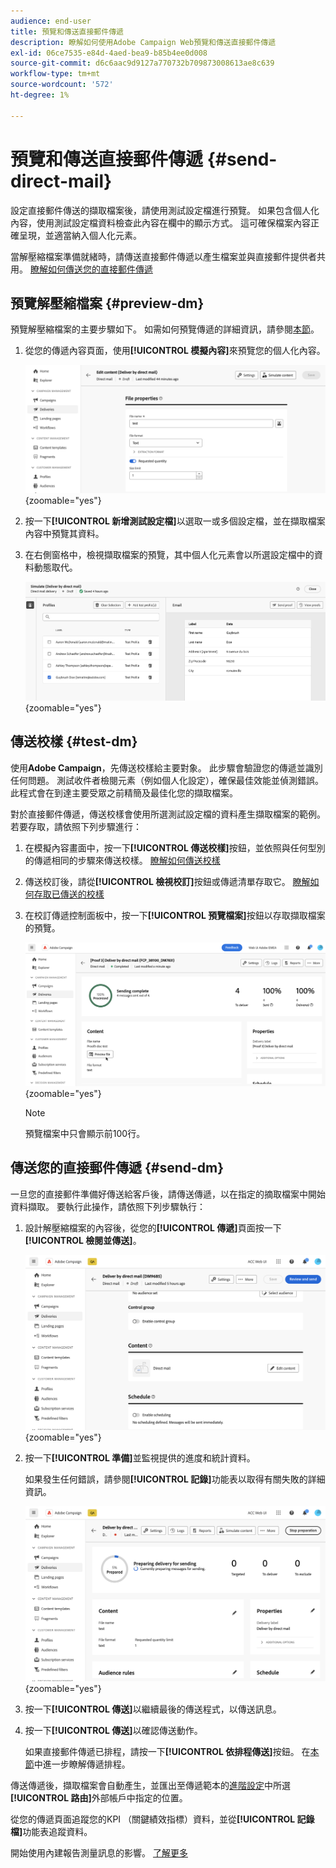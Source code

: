 ```yaml
---
audience: end-user
title: 預覽和傳送直接郵件傳遞
description: 瞭解如何使用Adobe Campaign Web預覽和傳送直接郵件傳遞
exl-id: 06ce7535-e84d-4aed-bea9-b85b4ee0d008
source-git-commit: d6c6aac9d9127a770732b709873008613ae8c639
workflow-type: tm+mt
source-wordcount: '572'
ht-degree: 1%

---
```


# 預覽和傳送直接郵件傳遞 {#send-direct-mail}

設定直接郵件傳送的擷取檔案後，請使用測試設定檔進行預覽。 如果包含個人化內容，使用測試設定檔資料檢查此內容在欄中的顯示方式。 這可確保檔案內容正確呈現，並適當納入個人化元素。

當解壓縮檔案準備就緒時，請傳送直接郵件傳遞以產生檔案並與直接郵件提供者共用。 [瞭解如何傳送您的直接郵件傳遞](#dm-send)

## 預覽解壓縮檔案 {#preview-dm}

預覽解壓縮檔案的主要步驟如下。 如需如何預覽傳遞的詳細資訊，請參閱[本節](../preview-test/preview-content.md)。

1. 從您的傳遞內容頁面，使用&#x200B;**[!UICONTROL 模擬內容]**&#x200B;來預覽您的個人化內容。

   ![在傳遞內容頁面中顯示模擬內容選項的熒幕擷圖](assets/dm-simulate.png){zoomable="yes"}

1. 按一下&#x200B;**[!UICONTROL 新增測試設定檔]**&#x200B;以選取一或多個設定檔，並在擷取檔案內容中預覽其資料。

1. 在右側窗格中，檢視擷取檔案的預覽，其中個人化元素會以所選設定檔中的資料動態取代。

   ![在右窗格中顯示擷取檔案預覽的熒幕擷圖](assets/dm-preview-right.png){zoomable="yes"}

## 傳送校樣 {#test-dm}

使用&#x200B;**Adobe Campaign**，先傳送校樣給主要對象。 此步驟會驗證您的傳遞並識別任何問題。 測試收件者檢閱元素（例如個人化設定），確保最佳效能並偵測錯誤。 此程式會在到達主要受眾之前精簡及最佳化您的擷取檔案。

對於直接郵件傳遞，傳送校樣會使用所選測試設定檔的資料產生擷取檔案的範例。 若要存取，請依照下列步驟進行：

1. 在模擬內容畫面中，按一下&#x200B;**[!UICONTROL 傳送校樣]**&#x200B;按鈕，並依照與任何型別的傳遞相同的步驟來傳送校樣。 [瞭解如何傳送校樣](../preview-test/test-deliveries.md)

1. 傳送校訂後，請從&#x200B;**[!UICONTROL 檢視校訂]**&#x200B;按鈕或傳遞清單存取它。 [瞭解如何存取已傳送的校樣](../preview-test/test-deliveries.md#access-test-deliveries)

1. 在校訂傳遞控制面板中，按一下&#x200B;**[!UICONTROL 預覽檔案]**&#x200B;按鈕以存取擷取檔案的預覽。

   ![在證明傳遞儀表板中顯示預覽檔案選項的熒幕擷圖](assets/dm-proof.png){zoomable="yes"}

   >[!NOTE]
   >
   >預覽檔案中只會顯示前100行。

## 傳送您的直接郵件傳遞 {#send-dm}

一旦您的直接郵件準備好傳送給客戶後，請傳送傳遞，以在指定的摘取檔案中開始資料擷取。 要執行此操作，請依照下列步驟執行：

1. 設計解壓縮檔案的內容後，從您的&#x200B;**[!UICONTROL 傳遞]**&#x200B;頁面按一下&#x200B;**[!UICONTROL 檢閱並傳送]**。

   ![在傳遞頁面中顯示檢閱和傳送選項的熒幕擷圖](assets/dm-review-send.png){zoomable="yes"}

1. 按一下&#x200B;**[!UICONTROL 準備]**&#x200B;並監視提供的進度和統計資料。

   如果發生任何錯誤，請參閱&#x200B;**[!UICONTROL 記錄]**&#x200B;功能表以取得有關失敗的詳細資訊。

   ![顯示準備選項和記錄檔功能表的熒幕擷圖](assets/dm-prepare.png){zoomable="yes"}

1. 按一下&#x200B;**[!UICONTROL 傳送]**&#x200B;以繼續最後的傳送程式，以傳送訊息。

1. 按一下&#x200B;**[!UICONTROL 傳送]**&#x200B;以確認傳送動作。

   如果直接郵件傳遞已排程，請按一下&#x200B;**[!UICONTROL 依排程傳送]**&#x200B;按鈕。 在[本節](../msg/gs-messages.md#schedule-the-delivery-sending)中進一步瞭解傳遞排程。

傳送傳遞後，擷取檔案會自動產生，並匯出至傳遞範本的[進階設定](../advanced-settings/delivery-settings.md)中所選&#x200B;**[!UICONTROL 路由]**&#x200B;外部帳戶中指定的位置。

從您的傳遞頁面追蹤您的KPI （關鍵績效指標）資料，並從&#x200B;**[!UICONTROL 記錄檔]**&#x200B;功能表追蹤資料。

開始使用內建報告測量訊息的影響。 [了解更多](../reporting/direct-mail.md)